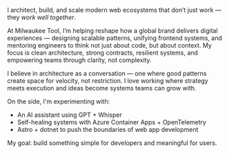 I architect, build, and scale modern web ecosystems that don’t just work — they *work well together*.

At Milwaukee Tool, I’m helping reshape how a global brand delivers digital experiences — designing scalable patterns, unifying frontend systems, and mentoring engineers to think not just about code, but about context. My focus is clean architecture, strong contracts, resilient systems, and empowering teams through clarity, not complexity.

I believe in architecture as a conversation — one where good patterns create space for velocity, not restriction. I love working where strategy meets execution and ideas become systems teams can grow with.

On the side, I'm experimenting with:
- An AI assistant using GPT + Whisper
- Self-healing systems with Azure Container Apps + OpenTelemetry
- Astro + dotnet to push the boundaries of web app development

My goal: build something simple for developers and meaningful for users.
